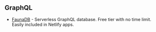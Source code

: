 ## GraphQL

- [FaunaDB](https://fauna.com) - Serverless GraphQL database. Free tier with no time limit. Easily included in Netlify apps.